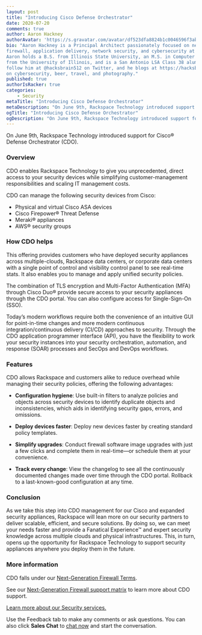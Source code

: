 ```yaml
---
layout: post
title: "Introducing Cisco Defense Orchestrator"
date: 2020-07-20
comments: true
author: Aaron Hackney
authorAvatar: 'https://s.gravatar.com/avatar/df523dfa8824b1c0046596f3ab981a9c'
bio: "Aaron Hackney is a Principal Architect passionately focused on next-generation
firewall, application delivery, network security, and cybersecurity at Rackspace.
Aaron holds a B.S. from Illinois State University, an M.S. in Computer Science
from the University of Illinois, and is a San Antonio LSA Class 38 alum. You can
follow him at @hacksbrain512 on Twitter, and he blogs at https://hacksbrain.com
on cybersecurity, beer, travel, and photography."
published: true
authorIsRacker: true
categories:
    - Security
metaTitle: "Introducing Cisco Defense Orchestrator"
metaDescription: "On June 9th, Rackspace Technology introduced support for Cisco&reg; Defense Orchestrator (CDO)."
ogTitle: "Introducing Cisco Defense Orchestrator"
ogDescription: "On June 9th, Rackspace Technology introduced support for Cisco&reg; Defense Orchestrator (CDO)."
---
```


On June 9th, Rackspace Technology introduced support for Cisco&reg; Defense
Orchestrator (CDO).

<!-- more -->

### Overview

CDO enables Rackspace Technology to give you unprecedented, direct access to
your security devices while simplifying customer-management responsibilities and
scaling IT management costs.

CDO can manage the following security devices from Cisco:

- Physical and virtual Cisco ASA devices
- Cisco Firepower&reg; Threat Defense
- Meraki&reg; appliances
- AWS&reg; security groups

### How CDO helps

This offering provides customers who have deployed security appliances across
multiple-clouds, Rackspace data centers, or corporate data centers with a single
point of control and visibility control panel to see real-time stats. It also
enables you to manage and apply unified security policies.

The combination of TLS encryption and Multi-Factor Authentication (MFA) through
Cisco Duo® provide secure access to your security appliances through the CDO portal.
You can also configure access for Single-Sign-On (SSO).

Today’s modern workflows require both the convenience of an intuitive GUI for
point-in-time changes and more modern continuous integration/continuous delivery
(CI/CD) approaches to security. Through the CDO application programmer interface
(API), you have the flexibility to work your security instances into your security
orchestration, automation, and response (SOAR) processes and SecOps and DevOps
workflows.

### Features

CDO allows Rackspace and customers alike to reduce overhead while managing their
security policies, offering the following advantages:

- **Configuration hygiene**: Use built-in filters to analyze policies and
  objects across security devices to identify duplicate objects and
  inconsistencies, which aids in identifying security gaps, errors, and omissions.

- **Deploy devices faster**: Deploy new devices faster by creating standard
  policy templates.

- **Simplify upgrades**: Conduct firewall software image upgrades with just a
  few clicks and complete them in real-time&mdash;or schedule them at your
  convenience.

- **Track every change**: View the changelog to see all the continuously
  documented changes made over time through the CDO portal. Rollback to a
  last-known-good configuration at any time.

### Conclusion

As we take this step into CDO management for our Cisco and expanded security
appliances, Rackspace will lean more on our security partners to deliver
scalable, efficient, and secure solutions. By doing so, we can meet your needs
faster and provide a Fanatical Experience&trade; and expert security knowledge
across multiple clouds and physical infrastructures. This, in turn, opens up the
opportunity for Rackspace Technology to support security appliances anywhere you
deploy them in the future.

### More information

CDO falls under our [Next-Generation Firewall Terms](https://www.rackspace.com/information/legal/ngfw).

See our [Next-Generation Firewall support matrix](https://support.rackspace.com/how-to/ngfw-feature-matrix/)
to learn more about CDO support.

<a class="cta blue" id="cta" href="https://www.rackspace.com/security">Learn more about our Security services.</a>

Use the Feedback tab to make any comments or ask questions. You can also click
**Sales Chat** to [chat now](https://www.rackspace.com/) and start the conversation.
